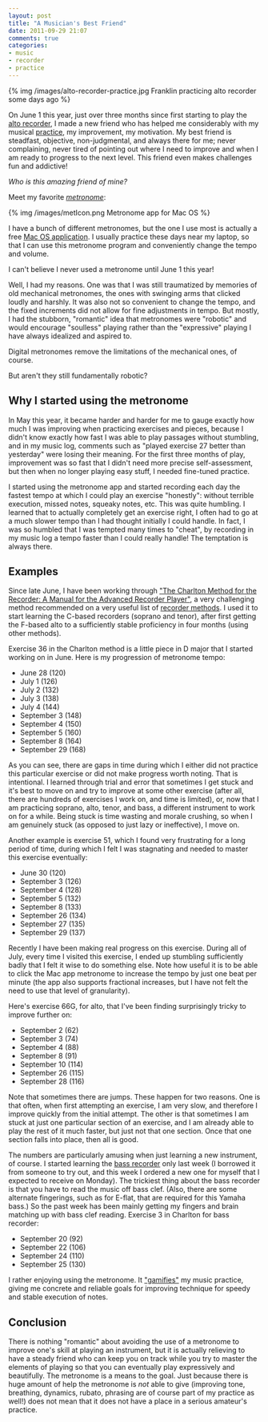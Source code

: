 ```yaml
---
layout: post
title: "A Musician's Best Friend"
date: 2011-09-29 21:07
comments: true
categories:
- music
- recorder
- practice
---
```

{% img /images/alto-recorder-practice.jpg Franklin practicing alto recorder some days ago %}

On June 1 this year, just over three months since first starting to play the [alto recorder](http://www.courtlymusicunlimited.com/Recorders/YRA-31x.html), I made a new friend who has helped me considerably with my musical [practice](/blog/2011/09/26/i-dont-feel-like-practicing-but-im-gonna-do-it-anyway/), my improvement, my motivation. My best friend is steadfast, objective, non-judgmental, and always there for me; never complaining, never tired of pointing out where I need to improve and when I am ready to progress to the next level. This friend even makes challenges fun and addictive!

*Who is this amazing friend of mine?*

<!--more-->

Meet my favorite [*metronome*](http://en.wikipedia.org/wiki/Metronome):

<!-- From http://members.ozemail.com.au/~ronfleckner/metronome/metIcon.png -->
{% img /images/metIcon.png Metronome app for Mac OS %}

I have a bunch of different metronomes, but the one I use most is actually a free [Mac OS application](http://members.ozemail.com.au/~ronfleckner/metronome/). I usually practice these days near my laptop, so that I can use this metronome program and conveniently change the tempo and volume.

I can't believe I never used a metronome until June 1 this year!

Well, I had my reasons. One was that I was still traumatized by memories of old mechanical metronomes, the ones with swinging arms that clicked loudly and harshly. It was also not so convenient to change the tempo, and the fixed increments did not allow for fine adjustments in tempo. But mostly, I had the stubborn, "romantic" idea that metronomes were "robotic" and would encourage "soulless" playing rather than the "expressive" playing I have always idealized and aspired to.

Digital metronomes remove the limitations of the mechanical ones, of course.

But aren't they still fundamentally robotic?

## Why I started using the metronome

In May this year, it became harder and harder for me to gauge exactly how much I was improving when practicing exercises and pieces, because I didn't know exactly how fast I was able to play passages without stumbling, and in my music log, comments such as "played exercise 27 better than yesterday" were losing their meaning. For the first three months of play, improvement was so fast that I didn't need more precise self-assessment, but then when no longer playing easy stuff, I needed fine-tuned practice.

I started using the metronome app and started recording each day the fastest tempo at which I could play an exercise "honestly": without terrible execution, missed notes, squeaky notes, etc. This was quite humbling. I learned that to actually completely get an exercise right, I often had to go at a much slower tempo than I had thought initially I could handle. In fact, I was so humbled that I was tempted many times to "cheat", by recording in my music log a tempo faster than I could really handle! The temptation is always there.

## Examples

Since late June, I have been working through ["The Charlton Method for the Recorder: A Manual for the Advanced Recorder Player"](http://courtlymusicunlimited.com/Note-page.htm), a very challenging method recommended on a very useful list of [recorder methods](http://www.aswltd.com/adultmet.htm). I used it to start learning the C-based recorders (soprano and tenor), after first getting the F-based alto to a sufficiently stable proficiency in four months (using other methods).

Exercise 36 in the Charlton method is a little piece in D major that I started working on in June. Here is my progression of metronome tempo:

* June 28 (120)
* July 1 (126)
* July 2 (132)
* July 3 (138)
* July 4 (144)
* September 3 (148)
* September 4 (150)
* September 5 (160)
* September 8 (164)
* September 29 (168)

As you can see, there are gaps in time during which I either did not practice this particular exercise or did not make progress worth noting. That is intentional. I learned through trial and error that sometimes I get stuck and it's best to move on and try to improve at some other exercise (after all, there are hundreds of exercises I work on, and time is limited), or, now that I am practicing soprano, alto, tenor, and bass, a different instrument to work on for a while. Being stuck is time wasting and morale crushing, so when I am genuinely stuck (as opposed to just lazy or ineffective), I move on.

Another example is exercise 51, which I found very frustrating for a long period of time, during which I felt I was stagnating and needed to master this exercise eventually:

* June 30 (120)
* September 3 (126)
* September 4 (128)
* September 5 (132)
* September 8 (133)
* September 26 (134)
* September 27 (135)
* September 29 (137)

Recently I have been making real progress on this exercise. During all of July, every time I visited this exercise, I ended up stumbling sufficiently badly that I felt it wise to do something else. Note how useful it is to be able to click the Mac app metronome to increase the tempo by just one beat per minute (the app also supports fractional increases, but I have not felt the need to use that level of granularity).

Here's exercise 66G, for alto, that I've been finding surprisingly tricky to improve further on:

* September 2 (62)
* September 3 (74)
* September 4 (88)
* September 8 (91)
* September 10 (114)
* September 26 (115)
* September 28 (116)

Note that sometimes there are jumps. These happen for two reasons. One is that often, when first attempting an exercise, I am very slow, and therefore I improve quickly from the initial attempt. The other is that sometimes I am stuck at just one particular section of an exercise, and I am already able to play the rest of it much faster, but just not that one section. Once that one section falls into place, then all is good.

The numbers are particularly amusing when just learning a new instrument, of course. I started learning the [bass recorder](http://courtlymusicunlimited.com/Recorders/YRB-302B.html) only last week (I borrowed it from someone to try out, and this week I ordered a new one for myself that I expected to receive on Monday). The trickiest thing about the bass recorder is that you have to read the music off bass clef. (Also, there are some alternate fingerings, such as for E-flat, that are required for this Yamaha bass.) So the past week has been mainly getting my fingers and brain matching up with bass clef reading.  Exercise 3 in Charlton for bass recorder:

* September 20 (92)
* September 22 (106)
* September 24 (110)
* September 25 (130)

I rather enjoying using the metronome. It ["gamifies"](http://en.wikipedia.org/wiki/Gamification) my music practice, giving me concrete and reliable goals for improving technique for speedy and stable execution of notes.

## Conclusion

There is nothing "romantic" about avoiding the use of a metronome to improve one's skill at playing an instrument, but it is actually relieving to have a steady friend who can keep you on track while you try to master the elements of playing so that you can eventually play expressively and beautifully. The metronome is a means to the goal. Just because there is huge amount of help the metronome is *not* able to give (improving tone, breathing, dynamics, rubato, phrasing are of course part of my practice as well!) does not mean that it does not have a place in a serious amateur's practice.
